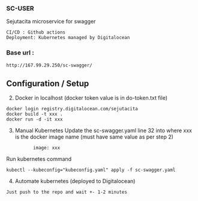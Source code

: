 ### SC-USER
Sejutacita microservice for swagger
```
CI/CD : Github actions
Deployment: Kubernetes managed by Digitalocean
```

### Base url : 
```http://167.99.29.250/sc-swagger/```



## Configuration / Setup


2. Docker in localhost (docker token value is in do-token.txt file)
```
docker login registry.digitalocean.com/sejutacita
docker build -t xxx .
docker run -d -it xxx
```

3. Manual Kubernetes
Update the sc-swagger.yaml line 32  into
where xxx is the docker image name (must have same value as per step 2)
```
          image: xxx
```
Run kubernetes command
```
kubectl --kubeconfig="kubeconfig.yaml" apply -f sc-swagger.yaml
```
4. Automate kubernetes (deployed to Digitalocean)
```
Just push to the repo and wait +- 1-2 minutes
```